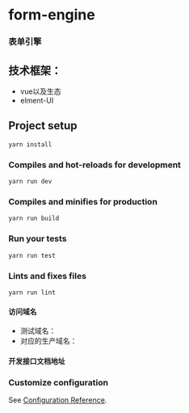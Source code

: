 # form-engine

### 表单引擎

## 技术框架：
* vue以及生态
* elment-UI


## Project setup
```
yarn install
```

### Compiles and hot-reloads for development
```
yarn run dev
```

### Compiles and minifies for production
```
yarn run build
```

### Run your tests
```
yarn run test
```

### Lints and fixes files
```
yarn run lint
```

#### 访问域名
* 测试域名：
* 对应的生产域名：

#### 开发接口文档地址


### Customize configuration
See [Configuration Reference](https://cli.vuejs.org/config/).
